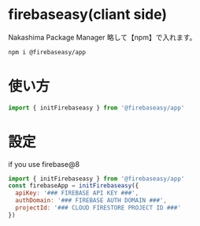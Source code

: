 # firebaseasy(cliant side)

Nakashima Package Manager
略して【npm】で入れます。

```bash
npm i @firebaseasy/app
```

# 使い方

```js
import { initFirebaseasy } from '@firebaseasy/app'
```

# 設定

if you use firebase@8

```js
import { initFirebaseasy } from '@firebaseasy/app'
const firebaseApp = initFirebaseasy({
  apiKey: '### FIREBASE API KEY ###',
  authDomain: '### FIREBASE AUTH DOMAIN ###',
  projectId: '### CLOUD FIRESTORE PROJECT ID ###'
})
```
